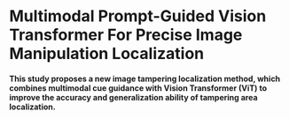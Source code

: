# Multimodal Prompt-Guided Vision Transformer For Precise Image Manipulation Localization
#### This study proposes a new image tampering localization method, which combines multimodal cue guidance with Vision Transformer (ViT) to improve the accuracy and generalization ability of tampering area localization.
